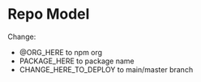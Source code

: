 # Repo Model

Change: 

- @ORG_HERE to npm org
- PACKAGE_HERE to package name
- CHANGE_HERE_TO_DEPLOY to main/master branch 